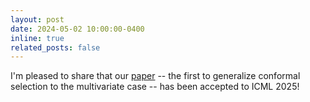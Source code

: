 ```yaml
---
layout: post
date: 2024-05-02 10:00:00-0400
inline: true
related_posts: false
---
```


I'm pleased to share that our [paper](https://arxiv.org/abs/2505.00917) -- the first to generalize conformal selection to the multivariate case -- has been accepted to ICML 2025!